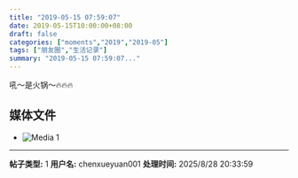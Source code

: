 ```yaml
---
title: "2019-05-15 07:59:07"
date: 2019-05-15T10:00:00+08:00
draft: false
categories: ["moments","2019","2019-05"]
tags: ["朋友圈","生活记录"]
summary: "2019-05-15 07:59:07..."
---
```


吼～是火锅～🔥🔥🔥

## 媒体文件

- ![Media 1](/Moments/photos/2019-05-15/201905150759070.jpg)

---

**帖子类型:** 1
**用户名:** chenxueyuan001
**处理时间:** 2025/8/28 20:33:59